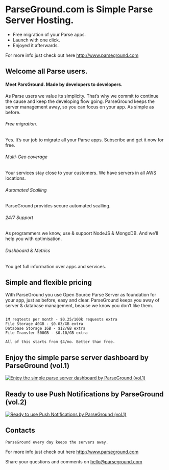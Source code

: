 # ParseGround.com is Simple Parse Server Hosting.

- Free migration of your Parse apps. 
- Launch with one click. 
- Enjoyed it afterwards.

For more info just check out here http://www.parseground.com

## Welcome all Parse users.

#### Meet ParsGround. Made by developers to developers.

As Parse users we value its simplicity. That’s why we commit to continue the cause and keep the developing flow going. ParseGround keeps the server management away, so you can focus on your app. As simple as before.

###### Free migration. 
Yes. It’s our job to migrate all your Parse apps. Subscribe and get it now for free.

###### Multi-Geo coverage
Your services stay close to your customers. We have servers in all AWS locations.

###### Automated Scalling
ParseGround provides secure automated scalling. 

###### 24/7 Support
As programmers we know, use & support NodeJS & MongoDB. And we’ll help you with optimisation. 

###### Dashboard & Metrics
You get full information over apps and services.

## Simple and flexible pricing

With ParseGround you use Open Source Parse Server as foundation for your app, just as before, easy and clear. ParseGround keeps you away of server & database management, beause we know you don’t like them.

```

1M reqtests per month - $0.25/100k requests extra
File Storage 40GB - $0.03/GB extra 
Database Storage 1GB - $12/GB extra
File Transfer 500GB - $0.10/GB extra

All of this starts from $4/mo. Better than free.

```

## Enjoy the simple parse server dashboard by ParseGround (vol.1)
[![Enjoy the simple parse server dashboard by ParseGround (vol.1)](http://img.youtube.com/vi/FhcxR6btIqw/maxresdefault.jpg)](https://www.youtube.com/watch?v=FhcxR6btIqw)

## Ready to use Push Notifications by ParseGround (vol.2)
[![Ready to use Push Notifications by ParseGround (vol.1)](http://img.youtube.com/vi/O0KhXqQ3WlY/maxresdefault.jpg)](https://www.youtube.com/watch?v=O0KhXqQ3WlY)

## Contacts
`ParseGround every day keeps the servers away.`

For more info just check out here http://www.parseground.com

Share your questions and comments on hello@parseground.com
